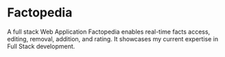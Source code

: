 # Factopedia
A full stack Web Application
Factopedia enables real-time facts access, editing, removal, addition, and rating. 
It showcases my current expertise in Full Stack development.

